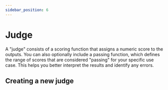 ```yaml
---
sidebar_position: 6
---
```


# Judge

A "judge" consists of a scoring function that assigns a numeric score to the outputs. 
You can also optionally include a passing function, which defines the range of scores that are considered "passing" for your specific use case. This helps you better interpret the results and identify any errors. 

## Creating a new judge
